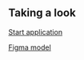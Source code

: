 ## Taking a look

[Start application](https://degustarbuffet-socialmedias.netlify.app/)

[Figma model](https://www.figma.com/file/y8LusJB8okxn6YFqTGIeWf/Degustar-Buffet?type=design&mode=design&t=toRrzhZccvW8Yfvc-1)

